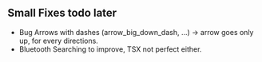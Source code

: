 
## Small Fixes todo later

- Bug Arrows with dashes (arrow_big_down_dash, ...) -> arrow goes only up, for every directions.
- Bluetooth Searching to improve, TSX not perfect either.


